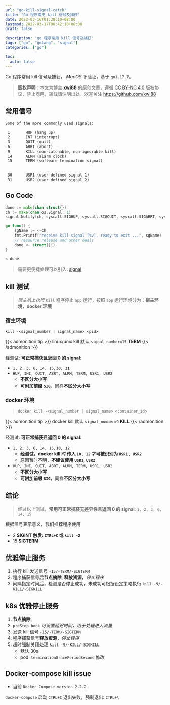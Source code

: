 ```yaml
---
url: "go-kill-signal-catch"
title: "Go 程序常用 kill 信号及捕获"
date: 2022-03-16T01:30:10+08:00
lastmod: 2022-03-17T00:42:10+08:00
draft: false

description: "go 程序常用 kill 信号及捕获"
tags: ["go", "golang", "signal"]
categories: ["go"]

toc:
  auto: false
---
```


Go 程序常用 kill 信号及捕获， *MacOS* 下验证，基于 `go1.17.7`。

<!--more-->

>**版权声明**：本文为博主 **[xwi88](https://github.com/xwi88)** 的原创文章，遵循 [CC BY-NC 4.0](https://creativecommons.org/licenses/by-nc/4.0/) 版权协议，禁止商用，转载请注明出处，欢迎关注 <https://github.com/xwi88>

## 常用信号

```tex
Some of the more commonly used signals:

 1       HUP (hang up)
 2       INT (interrupt)
 3       QUIT (quit)
 6       ABRT (abort)
 9       KILL (non-catchable, non-ignorable kill)
 14      ALRM (alarm clock)
 15      TERM (software termination signal)
 
 
 30      USR1 (user defined signal 1)
 31      USR2 (user defined signal 2)
```

## Go Code

```go
done := make(chan struct{})
ch := make(chan os.Signal, 1)
signal.Notify(ch, syscall.SIGHUP, syscall.SIGQUIT, syscall.SIGABRT, syscall.SIGKILL, syscall.SIGALRM, syscall.SIGUSR1, syscall.SIGUSR2, syscall.SIGTERM, syscall.SIGINT)

go func() {
    sgName := <-ch
    fmt.Printf("receive kill signal [%v], ready to exit ...", sgName)
    // resource release and other deals
    done <- struct{}{}
}

<-done
```

>需要更便捷处理可以引入: [signal](https://github.com/love-wheel/signal)

## kill 测试

>*宿主机上执行* `kill` 程序停止 `app` 运行，按照 `app` 运行环境分为：**宿主环境**，**docker 环境**

### 宿主环境

`kill -<signal_number | signal_name> <pid>`

{{< admonition tip >}}
linux/unix kill 默认 `signal_number=15` **TERM**
{{< /admonition >}}

经测试: **可正常捕获且返回 0 的 signal**:

- `1, 2, 3, 6, 14, 15`, **`30, 31`**
- `HUP, INI, QUIT, ABRT, ALRM, TERM, USR1, USR2`
  - **不区分大小写**
  - **可附加前缀 `SIG`**，同样**不区分大小写**

### docker 环境

> `docker kill -<signal_number | signal_name> <container_id>`

{{< admonition tip >}}
docker kill 默认 `signal_number=9` **KILL**
{{< /admonition >}}

经测试: **可正常捕获且返回 0 的 signal**:

- `1, 2, 3, 6, 14, 15`, **`10, 12`**
  - **经测试，docker kill 时 传入 `10, 12` 才可被识别为 `USR1, USR2`**
  - 原因暂时不明，**不建议使用 `USR1`, `USR2`**
- `HUP, INI, QUIT, ABRT, ALRM, TERM, USR1, USR2`
  - **不区分大小写**
  - **可附加前缀 `SIG`**，同样**不区分大小写**

## 结论

>经过以上测试，**常用可正常捕获无差异性且返回 0 的 signal**: `1, 2, 3, 6, 14, 15`

根据信号表示意义，我们推荐程序使用

- 2 **SIGINT**  **触发: `CTRL+C` 或 `kill -2`**
- 15 **SIGTERM**

## 优雅停止服务

1. 执行 kill 发送信号 `-15/-TERM/-SIGTERM`
2. 程序捕获信号后**节点摘除**, **释放资源**，*停止程序*
3. 间隔指定时间后，检测是否停止成功，未成功可根据设定策略执行 `kill -9/-KILL/-SIGKILL`

## k8s 优雅停止服务

1. **节点摘除**
2. `preStop hook` *可设置延迟时间，用于处理进入流量*
3. 发送 kill 信号 `-15/-TERM/-SIGTERM`
4. 程序捕获信号**释放资源**，*停止程序*
5. 超时强制关闭处理 `kill -9/-KILL/-SIGKILL`
    - 默认 30s
    - pod: `terminationGracePeriodSecond` 修改

## Docker-compose kill issue

- 当前 `Docker Compose version 2.2.2`

`docker-compose` 启动 `CTRL+C` 退出失败，强制退出: `CTRL+\`
